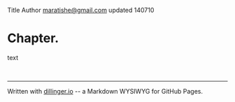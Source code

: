 <hdr>Title</hdr>
Author <s2>maratishe@gmail.com</s2> updated <s1>140710</s1>

# Chapter. 

text 


<br><hr>
 Written with [dillinger.io](http://dillinger.io) -- a Markdown WYSIWYG for GitHub Pages.
